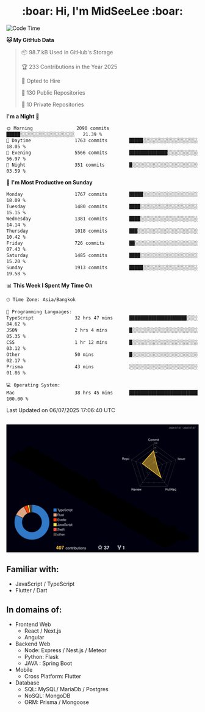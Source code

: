 <h1 align="center"> :boar: Hi, I'm MidSeeLee :boar:</h1>
 
<!--START_SECTION:waka-->
![Code Time](http://img.shields.io/badge/Code%20Time-3%2C184%20hrs%2022%20mins-blue)

**🐱 My GitHub Data** 

> 📦 98.7 kB Used in GitHub's Storage 
 > 
> 🏆 233 Contributions in the Year 2025
 > 
> 💼 Opted to Hire
 > 
> 📜 130 Public Repositories 
 > 
> 🔑 10 Private Repositories 
 > 
**I'm a Night 🦉** 

```text
🌞 Morning                2090 commits        █████░░░░░░░░░░░░░░░░░░░░   21.39 % 
🌆 Daytime                1763 commits        █████░░░░░░░░░░░░░░░░░░░░   18.05 % 
🌃 Evening                5566 commits        ██████████████░░░░░░░░░░░   56.97 % 
🌙 Night                  351 commits         █░░░░░░░░░░░░░░░░░░░░░░░░   03.59 % 
```
📅 **I'm Most Productive on Sunday** 

```text
Monday                   1767 commits        █████░░░░░░░░░░░░░░░░░░░░   18.09 % 
Tuesday                  1480 commits        ████░░░░░░░░░░░░░░░░░░░░░   15.15 % 
Wednesday                1381 commits        ████░░░░░░░░░░░░░░░░░░░░░   14.14 % 
Thursday                 1018 commits        ███░░░░░░░░░░░░░░░░░░░░░░   10.42 % 
Friday                   726 commits         ██░░░░░░░░░░░░░░░░░░░░░░░   07.43 % 
Saturday                 1485 commits        ████░░░░░░░░░░░░░░░░░░░░░   15.20 % 
Sunday                   1913 commits        █████░░░░░░░░░░░░░░░░░░░░   19.58 % 
```


📊 **This Week I Spent My Time On** 

```text
🕑︎ Time Zone: Asia/Bangkok

💬 Programming Languages: 
TypeScript               32 hrs 47 mins      █████████████████████░░░░   84.62 % 
JSON                     2 hrs 4 mins        █░░░░░░░░░░░░░░░░░░░░░░░░   05.35 % 
CSS                      1 hr 12 mins        █░░░░░░░░░░░░░░░░░░░░░░░░   03.12 % 
Other                    50 mins             █░░░░░░░░░░░░░░░░░░░░░░░░   02.17 % 
Prisma                   43 mins             ░░░░░░░░░░░░░░░░░░░░░░░░░   01.86 % 

💻 Operating System: 
Mac                      38 hrs 45 mins      █████████████████████████   100.00 % 
```


 Last Updated on 06/07/2025 17:06:40 UTC
<!--END_SECTION:waka-->

##

![](./profile-3d-contrib/profile-night-rainbow.svg)

## Familiar with:
- JavaScript / TypeScript
- Flutter / Dart

## In domains of:
- Frontend Web
  - React / Next.js
  - Angular
- Backend Web
  - Node: Express / Nest.js / Meteor
  - Python: Flask
  - JAVA : Spring Boot
- Mobile
  - Cross Platform: Flutter
- Database
  - SQL: MySQL/ MariaDb / Postgres
  - NoSQL: MongoDB
  - ORM: Prisma / Mongoose
